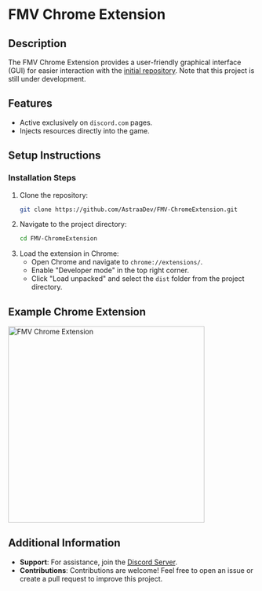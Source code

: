 # FMV Chrome Extension

## Description
The FMV Chrome Extension provides a user-friendly graphical interface (GUI) for easier interaction with the [initial repository](https://github.com/AstraaDev/Discord-FarmMergeValley-Injector). Note that this project is still under development.

## Features
- Active exclusively on `discord.com` pages.
- Injects resources directly into the game.

## Setup Instructions

### Installation Steps
1. Clone the repository:
   ```bash
   git clone https://github.com/AstraaDev/FMV-ChromeExtension.git
   ```
2. Navigate to the project directory:
   ```bash
   cd FMV-ChromeExtension
   ```
3. Load the extension in Chrome:
   - Open Chrome and navigate to `chrome://extensions/`.
   - Enable "Developer mode" in the top right corner.
   - Click "Load unpacked" and select the `dist` folder from the project directory.

## Example Chrome Extension
<img src="https://cdn.discordapp.com/attachments/1079127307656122501/1326704198133481512/image.png?ex=67806511&is=677f1391&hm=33b77d0dd44ed23b8fb19bd8ecf6e9f4d230986feb9e294078da6165dcca9ae8&" alt="FMV Chrome Extension" width="400">

## Additional Information
- **Support**: For assistance, join the [Discord Server](https://discord.gg/PKR7nM9j9U).
- **Contributions**: Contributions are welcome! Feel free to open an issue or create a pull request to improve this project.

